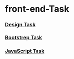 # front-end-Task


  
###  [Design Task](https://github.com/harsh-weboccult/front-end-Task/tree/master/design "Design Task")
###  [Bootstrep Task](https://github.com/harsh-weboccult/front-end-Task/tree/master/Bootstrep "Bootstrep Task")
###  [JavaScript Task](https://github.com/harsh-weboccult/front-end-Task/tree/master/Java_script "javascript Task")
